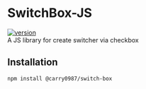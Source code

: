 # SwitchBox-JS
[![version](https://img.shields.io/npm/v/@carry0987/switch-box.svg)](https://www.npmjs.com/package/@carry0987/switch-box)  
A JS library for create switcher via checkbox

## Installation
```bash
npm install @carry0987/switch-box
```
